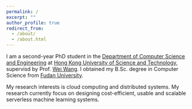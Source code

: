 ```yaml
---
permalink: /
excerpt: ""
author_profile: true
redirect_from: 
  - /about/
  - /about.html
---
```


<!-- ## About me -->

I am a second-year PhD student in the [Department of Computer Science and Engineering](https://www.cse.ust.hk) at [Hong Kong University of Science and Technology](http://www.ust.hk), supervisd by Prof. [Wei Wang](http://www.cse.ust.hk/~weiwa/). I obtained my B.Sc. degree in Computer Science from [Fudan University](https://www.fudan.edu.cn/main.htm).

My research interests is cloud computing and distributed systems. My research currently focus on designing cost-efficient, usable and scalable serverless machine learning systems.



<!-- ## News

- 2022.09: I joined HKUST ADSLab. -->